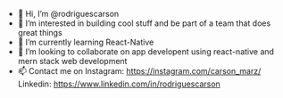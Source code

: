 - 👋 Hi, I’m @rodriguescarson
- 👀 I’m interested in building cool stuff and be part of a team that does great things
- 🌱 I’m currently learning React-Native
- 💞️ I’m looking to collaborate on app developent using react-native and mern stack web development
- 📫 Contact me on Instagram:  https://instagram.com/carson_marz/
                    Linkedin: https://www.linkedin.com/in/rodriguescarson

<!---
rodriguescarson/rodriguescarson is a ✨ special ✨ repository because its `README.md` (this file) appears on your GitHub profile.
You can click the Preview link to take a look at your changes.
--->
